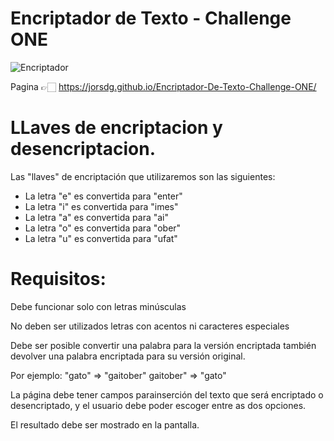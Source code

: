 # Encriptador de Texto - Challenge ONE

![Encriptador](https://user-images.githubusercontent.com/125604505/221387735-99431c76-4eb8-48e6-ba6c-f01c61ec0760.png)

Pagina 👉🏻 https://jorsdg.github.io/Encriptador-De-Texto-Challenge-ONE/

# LLaves de encriptacion y desencriptacion.
Las "llaves" de encriptación que utilizaremos son las siguientes:

- La letra "e" es convertida para "enter"
- La letra "i" es convertida para "imes"
- La letra "a" es convertida para "ai"
- La letra "o" es convertida para "ober"
- La letra "u" es convertida para "ufat"

# Requisitos:

Debe funcionar solo con letras minúsculas

No deben ser utilizados letras con acentos ni caracteres especiales

Debe ser posible convertir una palabra para la versión encriptada también devolver una palabra encriptada para su versión original.

Por ejemplo:
"gato" => "gaitober"
gaitober" => "gato"

La página debe tener campos parainserción del texto que será encriptado o desencriptado, y el usuario debe poder escoger entre as dos opciones.

El resultado debe ser mostrado en la pantalla.
